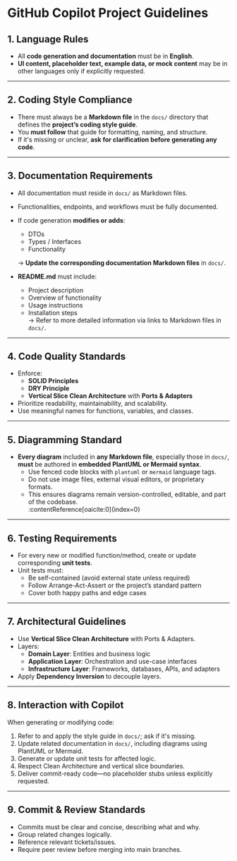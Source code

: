 # GitHub Copilot Project Guidelines


## 1. Language Rules
- All **code generation and documentation** must be in **English**.
- **UI content, placeholder text, example data, or mock content** may be in other languages only if explicitly requested.

---

## 2. Coding Style Compliance
- There must always be a **Markdown file** in the `docs/` directory that defines the **project’s coding style guide**.
- You **must follow** that guide for formatting, naming, and structure.
- If it's missing or unclear, **ask for clarification before generating any code**.

---

## 3. Documentation Requirements
- All documentation must reside in `docs/` as Markdown files.
- Functionalities, endpoints, and workflows must be fully documented.
- If code generation **modifies or adds**:
  - DTOs
  - Types / Interfaces
  - Functionality
  
  → **Update the corresponding documentation Markdown files** in `docs/`.

- **README.md** must include:
  - Project description
  - Overview of functionality
  - Usage instructions
  - Installation steps  
  → Refer to more detailed information via links to Markdown files in `docs/`.

---

## 4. Code Quality Standards
- Enforce:
  - **SOLID Principles**
  - **DRY Principle**
  - **Vertical Slice Clean Architecture** with **Ports & Adapters**
- Prioritize readability, maintainability, and scalability.
- Use meaningful names for functions, variables, and classes.

---

## 5. Diagramming Standard
- **Every diagram** included in **any Markdown file**, especially those in `docs/`, **must** be authored in **embedded PlantUML or Mermaid syntax**.
  - Use fenced code blocks with `plantuml` or `mermaid` language tags.
  - Do not use image files, external visual editors, or proprietary formats.
  - This ensures diagrams remain version-controlled, editable, and part of the codebase.  
  :contentReference[oaicite:0]{index=0}

---

## 6. Testing Requirements
- For every new or modified function/method, create or update corresponding **unit tests**.
- Unit tests must:
  - Be self-contained (avoid external state unless required)
  - Follow Arrange-Act-Assert or the project’s standard pattern
  - Cover both happy paths and edge cases

---

## 7. Architectural Guidelines
- Use **Vertical Slice Clean Architecture** with Ports & Adapters.
- Layers:
  - **Domain Layer**: Entities and business logic
  - **Application Layer**: Orchestration and use-case interfaces
  - **Infrastructure Layer**: Frameworks, databases, APIs, and adapters
- Apply **Dependency Inversion** to decouple layers.

---

## 8. Interaction with Copilot
When generating or modifying code:
1. Refer to and apply the style guide in `docs/`; ask if it's missing.
2. Update related documentation in `docs/`, including diagrams using PlantUML or Mermaid.
3. Generate or update unit tests for affected logic.
4. Respect Clean Architecture and vertical slice boundaries.
5. Deliver commit-ready code—no placeholder stubs unless explicitly requested.

---

## 9. Commit & Review Standards
- Commits must be clear and concise, describing what and why.
- Group related changes logically.
- Reference relevant tickets/issues.
- Require peer review before merging into main branches.